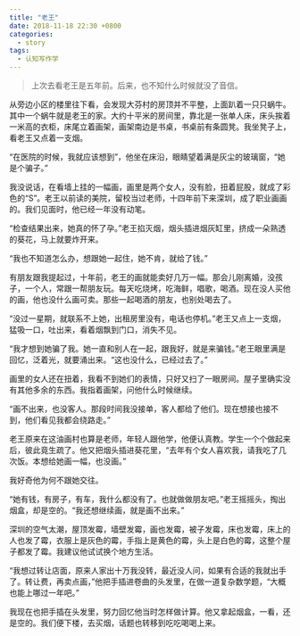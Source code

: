 ```yaml
---
title: "老王"
date: 2018-11-18 22:30 +0800
categories:
  - story
tags:
  - 认知写作学
---
```


>上次去看老王是五年前。后来，也不知什么时候就没了音信。


从旁边小区的楼里往下看，会发现大芬村的房顶并不平整，上面趴着一只只蜗牛。其中一个蜗牛就是老王的家。大约十平米的房间里，靠北是一张单人床，床头挨着一米高的衣柜，床尾立着画架，画架南边是书桌，书桌前有条圆凳。我坐凳子上，看老王又点着一支烟。

“在医院的时候，我就应该想到”，他坐在床沿，眼睛望着满是灰尘的玻璃窗，“她是个骗子。”

我没说话，在看墙上挂的一幅画，画里是两个女人，没有脸，扭着屁股，就成了彩色的“S”。老王以前读的美院，留校当过老师，十四年前下来深圳，成了职业画画的。我们见面时，他已经一年没有动笔。

“检查结果出来，她真的怀了孕。”老王掐灭烟，烟头插进烟灰缸里，挤成一朵熟透的葵花，马上就要炸开来。

“我也不知道怎么办，想跟她一起住，她不肯，就给了钱。”

有朋友跟我提起过，十年前，老王的画就能卖好几万一幅。那会儿刚离婚，没孩子，一个人，常跟一帮朋友玩。每天吃烧烤，吃海鲜，唱歌，喝酒。现在没人买他的画，他也没什么画可卖。那些一起喝酒的朋友，也别处喝去了。

“没过一星期，就联系不上她，出租房里没有，电话也停机。”老王又点上一支烟，猛吸一口，吐出来，看着烟飘到门口，消失不见。

“我才想到她骗了我。她一直和别人在一起，跟我好，就是来骗钱。”老王眼里满是回忆，泛着光，就要涌出来。“这也没什么，已经过去了。”

画里的女人还在扭着，我看不到她们的表情，只好又扫了一眼房间。屋子里确实没有其他多余的东西。我指着画架，问他什么时候继续。

“画不出来，也没客人。那段时间我没接单，客人都给了他们。现在想接也接不到，他们看见我都会绕路走。”

老王原来在这油画村也算是老师，年轻人跟他学，他便认真教。学生一个个做起来后，彼此竟生疏了。他又把烟头插进葵花里，“去年有个女人喜欢我，请我吃了几次饭。本想给她画一幅，也没画。”

我好奇他为何不跟她交往。

“她有钱，有房子，有车，我什么都没有了。也就做做朋友吧。”老王摇摇头，掏出烟盒，却是空的。“我还想继续画，就是画不出来。”

深圳的空气太潮，屋顶发霉，墙壁发霉，画也发霉，被子发霉，床也发霉，床上的人也发了霉，衣服上是灰色的霉，手指上是黄色的霉，头上是白色的霉，这整个屋子都发了霉。我建议他试试换个地方生活。

“我想过转让店面，原来人家出十万我没转，最近没人问，如果有合适的我就出手了。转让费，再卖点画，”他把手插进卷曲的头发里，在做一道复杂数学题，“大概也能上哪过一年吧。”

我现在也把手插在头发里，努力回忆他当时怎样做计算。他又拿起烟盒，一看，还是空的。我们便下楼，去买烟，话题也转移到吃吃喝喝上来。
